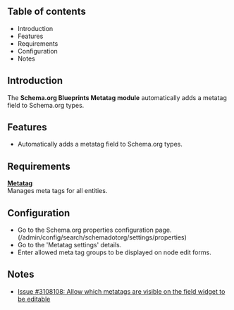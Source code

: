 Table of contents
-----------------

* Introduction
* Features
* Requirements
* Configuration
* Notes


Introduction
------------

The **Schema.org Blueprints Metatag module** automatically adds a metatag field
to Schema.org types.


Features
--------

- Automatically adds a metatag field to Schema.org types.


Requirements
------------

**[Metatag](https://www.drupal.org/project/metatag)**  
Manages meta tags for all entities.


Configuration
-------------

- Go to the Schema.org properties configuration page.  
  (/admin/config/search/schemadotorg/settings/properties)
- Go to the 'Metatag settings' details.
- Enter allowed meta tag groups to be displayed on node edit forms.


Notes
-----

- [Issue #3108108: Allow which metatags are visible on the field widget to be editable](https://www.drupal.org/project/metatag/issues/3108108)
